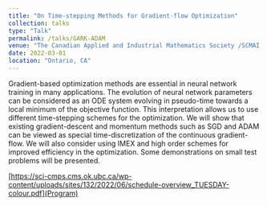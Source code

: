 ```yaml
---
title: "On Time-stepping Methods for Gradient-flow Optimization"
collection: talks
type: "Talk"
permalink: /talks/GARK-ADAM
venue: "The Canadian Applied and Industrial Mathematics Society /SCMAI 2022"
date: 2022-03-01
location: "Ontario, CA"
---
```


Gradient-based optimization methods are essential in neural network training in many applications. The evolution of neural network parameters can be considered as an ODE system evolving in pseudo-time towards a local minimum of the objective function. This interpretation allows us to use different time-stepping schemes for the optimization. We will show that existing gradient-descent and momentum methods such as SGD and ADAM can be viewed as special time-discretization of the continuous gradient-flow. We will also consider using IMEX and high order schemes for improved efficiency in the optimization. Some demonstrations  on small test problems will be presented.

 [https://sci-cmps.cms.ok.ubc.ca/wp-content/uploads/sites/132/2022/06/schedule-overview_TUESDAY-colour.pdf](Program)
